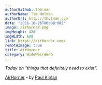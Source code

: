 ```yaml
---
authorGithub: tholman
authorName: Tim Holman
authorUrl: http://tholman.com
date: "2016-10-26T00:00:00Z"
image: airhorner.png
imgHeight: 428
imgWidth: 608
link: https://airhorner.com/
remoteImage: true
title: AirHorner
category: WideWeirdWeb
---
```


_Today on "things that definitely need to exist"._

[AirHorner](https://airhorner.com/) - by [Paul Kinlan](https://paul.kinlan.me/)
